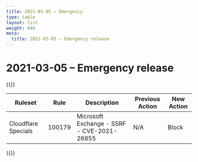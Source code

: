 ```yaml
---
title: 2021-03-05 – Emergency
type: table
layout: list
weight: 946
meta:
  title: 2021-03-05 – Emergency release
---
```


# 2021-03-05 – Emergency release

{{<table-wrap>}}<table style="width: 100%">

<thead>
  <tr>
    <th>Ruleset</th>
    <th>Rule</th>
    <th>Description</th>
    <th>Previous Action</th>
    <th>New Action</th>
  </tr>
</thead>
<tbody>
  <tr>
    <td>Cloudflare Specials</td>
    <td>100179</td>
    <td>Microsoft Exchange - SSRF - CVE-2021-26855</td>
    <td>N/A</td>
    <td>Block</td>
  </tr>
</tbody>

</table>{{</table-wrap>}}
